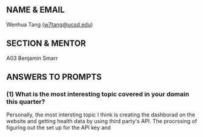 ## NAME & EMAIL
Wenhua Tang 
(w7tang@ucsd.edu)

## SECTION & MENTOR
A03 Benjamin Smarr

## ANSWERS TO PROMPTS

### (1) What is the most interesting topic covered in your domain this quarter? <br>
Personally, the most intersting topic I think is creating the dashborad on the website and getting health data by using third party's API. The procrssing of figuring out the set up for the API key and 

